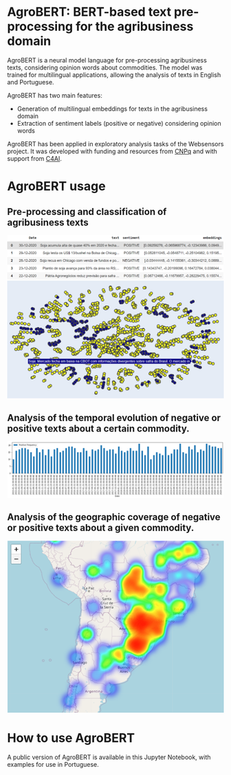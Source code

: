 # AgroBERT: BERT-based text pre-processing for the agribusiness domain


AgroBERT is a neural model language for pre-processing agribusiness texts, considering opinion words about commodities. The model was trained for multilingual applications, allowing the analysis of texts in English and Portuguese.

AgroBERT has two main features:

* Generation of multilingual embeddings for texts in the agribusiness domain
* Extraction of sentiment labels (positive or negative) considering opinion words

AgroBERT has been applied in exploratory analysis tasks of the Websensors project. It was developed with funding and resources from [CNPq](https://cnpq.br/)  and with support from [C4AI](https://c4ai.inova.usp.br/).

# AgroBERT usage
## Pre-processing and classification of agribusiness texts

![](img/img1.png)
![](img/img2.png)

## Analysis of the temporal evolution of negative or positive texts about a certain commodity.

![](img/img3.png)

## Analysis of the geographic coverage of negative or positive texts about a given commodity.

![](img/img4.png)

# How to use AgroBERT

A public version of AgroBERT is available in this Jupyter Notebook, with examples for use in Portuguese.
